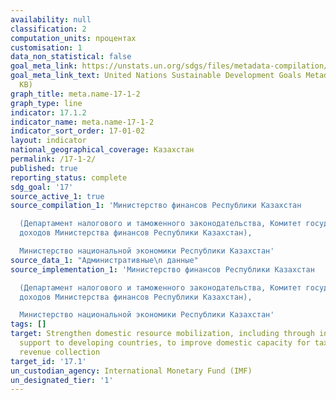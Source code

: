 ```yaml
---
availability: null
classification: 2
computation_units: процентах
customisation: 1
data_non_statistical: false
goal_meta_link: https://unstats.un.org/sdgs/files/metadata-compilation/Metadata-Goal-17.pdf
goal_meta_link_text: United Nations Sustainable Development Goals Metadata (PDF 469
  KB)
graph_title: meta.name-17-1-2
graph_type: line
indicator: 17.1.2
indicator_name: meta.name-17-1-2
indicator_sort_order: 17-01-02
layout: indicator
national_geographical_coverage: Казахстан
permalink: /17-1-2/
published: true
reporting_status: complete
sdg_goal: '17'
source_active_1: true
source_compilation_1: 'Министерство финансов Республики Казахстан

  (Департамент налогового и таможенного законодательства, Комитет государственных
  доходов Министерства финансов Республики Казахстан),

  Министерство национальной экономики Республики Казахстан'
source_data_1: "Административные\n данные"
source_implementation_1: 'Министерство финансов Республики Казахстан

  (Департамент налогового и таможенного законодательства, Комитет государственных
  доходов Министерства финансов Республики Казахстан),

  Министерство национальной экономики Республики Казахстан'
tags: []
target: Strengthen domestic resource mobilization, including through international
  support to developing countries, to improve domestic capacity for tax and other
  revenue collection
target_id: '17.1'
un_custodian_agency: International Monetary Fund (IMF)
un_designated_tier: '1'
---
```


